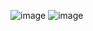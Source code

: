 ![image](https://user-images.githubusercontent.com/17683048/151294495-f7ab7398-6178-4e51-ae4a-40896a729c35.png)
![image](https://user-images.githubusercontent.com/17683048/151294527-9c0f8e10-7517-439e-aff6-47333df4aa09.png)
